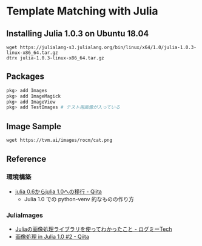 # Template Matching with Julia

## Installing Julia 1.0.3 on Ubuntu 18.04

```
wget https://julialang-s3.julialang.org/bin/linux/x64/1.0/julia-1.0.3-linux-x86_64.tar.gz
dtrx julia-1.0.3-linux-x86_64.tar.gz
```

## Packages

```julia
pkg> add Images
pkg> add ImageMagick
pkg> add ImageView
pkg> add TestImages # テスト用画像が入っている
```

## Image Sample

```
wget https://tvm.ai/images/rocm/cat.png
```


## Reference

### 環境構築

- [julia 0.6からjulia 1.0への移行 - Qiita](https://qiita.com/Hidekazu-Karino/items/eeda08fbd6f16c735843)
  - Julia 1.0 での python-venv 的なものの作り方

### JuliaImages

- [Juliaの画像処理ライブラリを使ってわかったこと - ログミーTech](https://logmi.jp/tech/articles/320153)
- [画像処理 in Julia 1.0 #2 - Qiita](https://qiita.com/yoyoyoh-yohyoh/items/9f13d5450066a8a85991)
